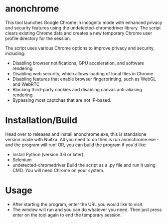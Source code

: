 # anonchrome
This tool launches Google Chrome in incognito mode with enhanced privacy and security features using the undetected-chromedriver library. The script clears existing Chrome data and creates a new temporary Chrome user profile directory for the session.

The script uses various Chrome options to improve privacy and security, including:

- Disabling browser notifications, GPU acceleration, and software rendering
- Disabling web security, which allows loading of local files in Chrome
- Disabling features that enable browser fingerprinting, such as WebGL and WebRTC
- Blocking third-party cookies and disabling canvas anti-aliasing rendering
- Bypassing most captchas that are not IP-based.

# Installation/Build
Head over to releases and install anonchrome.exe, this is standalone version made with Nuitka.
All you need to do then is run anonchrome.exe - and the program will run!
OR, you can build the program if you'd like:
- Install Python (version 3.6 or later).
- Selenium
- undetected-chromedriver
Build the script as a .py file and run it using CMD. You will need Chrome on your system.

# Usage
- After starting the program, enter the URL you would like to visit.
- The window will run and you can do whatever you need. Then just press enter on the tool again to end the temporary session.
